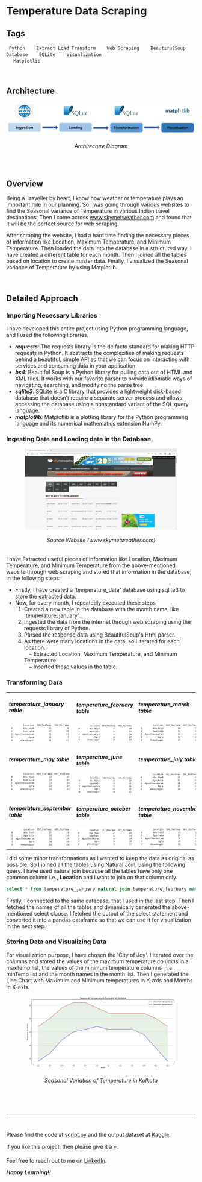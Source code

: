# Temperature Data Scraping

## Tags

<code> Python </code> &nbsp;&nbsp; <code> Extract Load Transform </code> &nbsp;&nbsp; <code> Web Scraping </code> &nbsp;&nbsp; <code> BeautifulSoup </code> &nbsp;&nbsp; <code> Database </code> &nbsp;&nbsp; <code> SQLite </code> &nbsp;&nbsp; <code> Visualization </code> &nbsp;&nbsp; <code> Matplotlib </code>


<br>

## Architecture

<div align="center">
  <img src="./images/architecture.jpg">
  <h6 align="center"><i> Architecture Diagram </i></h6>
</div>


<br>

## Overview

Being a Traveller by heart, I know how weather or temperature plays an important role in our planning. So I was going through various websites to find the Seasonal variance of Temperature in various Indian travel destinations. Then I came across www.skymetweather.com and found that it will be the perfect source for web scraping. 

After scraping the website, I had a hard time finding the necessary pieces of information like Location, Maximum Temperature, and Minimum Temperature. Then loaded the data into the database in a structured way. I have created a different table for each month. Then I joined all the tables based on location to create master data. Finally, I visualized the Seasonal variance of Temperature by using Matplotlib.


<br>

## Detailed Approach

### Importing Necessary Libraries

I have developed this entire project using Python programming language, and I used the following libraries.
* _**requests**:_ The requests library is the de facto standard for making HTTP requests in Python. It abstracts the complexities of making requests behind a beautiful, simple API so that we can focus on interacting with services and consuming data in your application.
* _**bs4**:_ Beautiful Soup is a Python library for pulling data out of HTML and XML files. It works with our favorite parser to provide idiomatic ways of navigating, searching, and modifying the parse tree.
* _**sqlite3**:_ SQLite is a C library that provides a lightweight disk-based database that doesn’t require a separate server process and allows accessing the database using a nonstandard variant of the SQL query language.
* _**matplotlib**:_ Matplotlib is a plotting library for the Python programming language and its numerical mathematics extension NumPy.

### Ingesting Data and Loading data in the Database

<div align="center" width=80%>
  <img align="center" width=80% src="./images/source.jpg">
  <h6 align="center"><i> Source Website (www.skymetweather.com) </i></h6>
</div>

I have Extracted useful pieces of information like Location, Maximum Temperature, and Minimum Temperature from the above-mentioned website through web scraping and stored that information in the database, in the following steps:
* Firstly, I have created a 'temperature_data' database using sqlite3 to store the extracted data.
* Now, for every month, I repeatedly executed these steps
    1. Created a new table in the database with the month name, like 'temperature_january'.
    2. Ingested the data from the internet through web scraping using the requests library of Python.
    3. Parsed the response data using BeautifulSoup's Html parser.
    4. As there were many locations in the data, so I iterated for each location. <br>
    &nbsp;&nbsp; ~ Extracted Location, Maximum Temperature, and Minimum Temperature.<br>
    &nbsp;&nbsp; ~ Inserted these values in the table.

### Transforming Data

<table>
  <tr>
    <td><h5 align="left"><i> temperature_january table </i></h5><img src="./images/jan.jpg"></td>
    <td><h5 align="left"><i> temperature_february table </i></h5><img src="./images/feb.jpg"></td>
    <td><h5 align="left"><i> temperature_march table </i></h5><img src="./images/mar.jpg"></td>
    <td><h5 align="left"><i> temperature_april table </i></h5><img src="./images/apr.jpg"></td>

  </tr>
  <tr>
    <td><h5 align="left"><i> temperature_may table </i></h5><img src="./images/may.jpg"></td>
    <td><h5 align="left"><i> temperature_june table </i></h5><img src="./images/jun.jpg"></td>
    <td><h5 align="left"><i> temperature_july table </i></h5><img src="./images/jul.jpg"></td>
    <td><h5 align="left"><i> temperature_august table </i></h5><img src="./images/aug.jpg"></td>
  </tr>
  <tr> 
    <td><h5 align="left"><i> temperature_september table </i></h5><img src="./images/sep.jpg"></td>
    <td><h5 align="left"><i> temperature_october table </i></h5><img src="./images/oct.jpg"></td>
    <td><h5 align="left"><i> temperature_november table </i></h5><img src="./images/nov.jpg"></td>
    <td><h5 align="left"><i> temperature_december table </i></h5><img src="./images/dec.jpg"></td>
  </tr>
</table>


I did some minor transformations as I wanted to keep the data as original as possible. So I joined all the tables using Natural Join, using the following query. I have used natural join because all the tables have only one common column i.e., **Location** and I want to join on that column only. 

```sql
select * from temperature_january natural join temperature_february natural join temperature_march natural join temperature_april natural join temperature_may natural join temperature_june natural join temperature_july natural join temperature_august natural join temperature_september natural join temperature_october natural join temperature_november natural join temperature_december;
```

Firstly, I connected to the same database, that I used in the last step. Then I fetched the names of all the tables and dynamically generated the above-mentioned select clause. I fetched the output of the select statement and converted it into a pandas dataframe so that we can use it for visualization in the next step.

### Storing Data and Visualizing Data

For visualization purpose, I have chosen the 'City of Joy'. I iterated over the columns and stored the values of the maximum temperature columns in a maxTemp list, the values of the minimum temperature columns in a minTemp list and the month names in the month list. Then I generated the Line Chart with Maximum and Minimum temperatures in Y-axis and Months in X-axis.

<div align="center" width=80%>
  <img align="center" width=80% src="./images/Kolkata.jpeg">
  <h6 align="center"><i> Seasonal Variation of Temperature in Kolkata </i></h6>
</div>

<br>
<br>

---

<br>

Please find the code at [script.py](https://github.com/SandipPalit/Data-Engineering/blob/main/Temperature%20Data%20Scraping/script.py) and the output dataset at [Kaggle](https://www.kaggle.com/datasets/sandippalit009/seasonal-temperature-of-indian-travel-destinations).

If you like this project, then please give it a ⭐.

Feel free to reach out to me on [LinkedIn](https://www.linkedin.com/in/sandip-palit/).

_**Happy Learning!!**_
